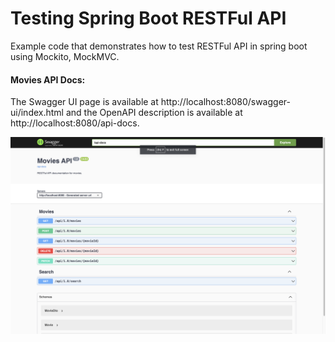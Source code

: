 # Testing Spring Boot RESTFul API

Example code that demonstrates how to test RESTFul API in spring boot using Mockito, MockMVC.

#### Movies API Docs:

The Swagger UI page is available at http://localhost:8080/swagger-ui/index.html and the OpenAPI 
description is available at http://localhost:8080/api-docs.

![Movies API - Spring Boot](movies-api-swagger.png "Movies API Docs")
